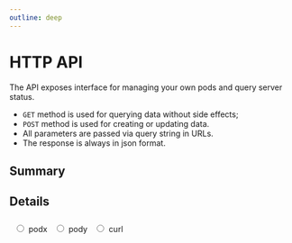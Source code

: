 ```yaml
---
outline: deep
---
```


<script setup lang="ts">
    import apiData from './api_data.ts';
    import { fmtCurlCmd, fmtPodyCmd, fmtPodxCmd } from './api_data.ts';
    import APIBlock from './api_block.vue';
    import APITable from './api_table.vue';
    import { ref, watch } from 'vue';

    const urlParams = new URLSearchParams(window.location.search);
    const initialApiType = urlParams.get('api') || 'podx' as 'curl' | 'podx' | 'pody';
    const apiType = ref( initialApiType as 'curl' | 'podx' | 'pody');
    watch(apiType, (newType) => {
        urlParams.set('api', newType);
        window.history.replaceState({}, '', `${window.location.pathname}?${urlParams.toString()}`);
    });
</script>

# HTTP API

The API exposes interface for managing your own pods and query server status.  
- `GET` method is used for querying data without side effects;  
- `POST` method is used for creating or updating data.
- All parameters are passed via query string in URLs.
- The response is always in json format.

## Summary
<APITable :api-data="apiData" />

## Details
<div style="margin-block: 0.5rem; padding: 0.5rem; background-color: var(--vp-c-gray-soft); border-radius: 0.5rem;">
    <label class="api-type-span">
        <input type="radio" v-model="apiType" value="podx" class="mr-2">
        <span>podx</span>
    </label>
    <label class="api-type-span">
        <input type="radio" v-model="apiType" value="pody" class="mr-2">
        <span>pody</span>
    </label>
    <label class="api-type-span">
        <input type="radio" v-model="apiType" value="curl" class="mr-2">
        <span>curl</span>
    </label>
</div>
<template v-if="apiType === 'curl'">

::: tip
Here examples of API calls are provided using `curl` utility.  
It is supposed that the pody server is running on `10.254.29.178:8799`. 
Please replace it with your own server address.  
For better readability, you can format the output using `python -m json.tool`:  
```sh
curl -s ... | python -m json.tool
```
:::
</template>
<template v-else-if="apiType === 'podx'">

::: tip
Here examples of API calls are provided using `podx` utility.  
`podx` is a shorthand for `pody fetch` command, please refer to [here](./pody-cli#podx) for more information.
:::
</template>
<template v-else>

::: tip
Here examples of API calls are provided using `pody` utility.   
More information about the client-side CLI utilities can be found at [here](./pody-cli).
:::
</template>

<template v-for="apiName in Object.keys(apiData)">

<APIBlock :api-name="apiName" :api-desc="apiData[apiName]">
<template v-if="apiData[apiName].example && apiType === 'curl'">

```sh-vue
{{`${fmtCurlCmd( apiData[apiName].method, apiName, apiData[apiName].example.input)} `}}
```
</template>

<template v-else-if="apiData[apiName].example && apiType === 'pody'">

```sh-vue
{{`${fmtPodyCmd( apiData[apiName].method, apiName, apiData[apiName].example.input)} `}}
```
</template>

<template v-else-if="apiData[apiName].example && apiType === 'podx'">

```sh-vue
{{`${fmtPodxCmd( apiData[apiName].method, apiName, apiData[apiName].example.input)} `}}
```
</template>

</APIBlock>

</template>

<style scoped>
.api-type-span {
    display: inline-block;
    margin-right: 0.5rem;
}
input[type="radio"] {
    margin-right: 0.25rem;
}
</style>